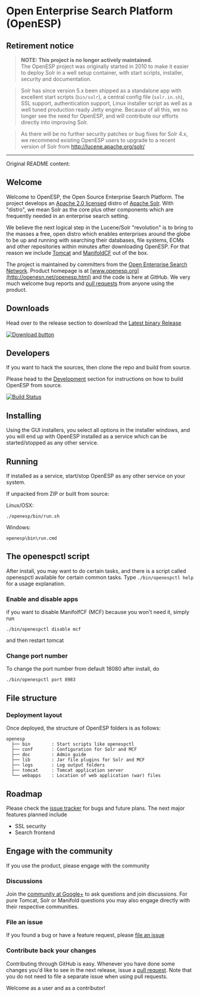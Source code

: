 # Open Enterprise Search Platform (OpenESP)

## Retirement notice
>**NOTE: This project is no longer actively maintained.**  
The OpenESP project was originally started in 2010 to make it easier to deploy Solr
in a well setup container, with start scripts, installer, security and documentation.

>Solr has since version 5.x been shipped as a standalone app with excellent
start scripts (`bin/solr`), a central config file (`solr.in.sh`), SSL support,
authentication support, Linux installer script as well as a well tuned 
production ready Jetty engine. 
Because of all this, we no longer see the need for OpenESP, and will contribute
our efforts directly into improving Solr.  

>As there will be no further security patches or bug fixes for Solr 4.x, we 
recommend existing OpenESP users to upgrade to a recent version of Solr from
http://lucene.apache.org/solr/

  
   
   
----
Original README content:
## Welcome
Welcome to OpenESP, the Open Source Enterprise Search Platform.
The project develops an [Apache 2.0 licensed](http://www.apache.org/licenses/LICENSE-2.0.html) distro of [Apache Solr](http://lucene.apache.org/solr/).
With "distro", we mean Solr as the core plus other components which are
frequently needed in an enterprise search setting.

We believe the next logical step in the Lucene/Solr "revolution" is to
bring to the masses a free, open distro which enables enterprises around
the globe to be up and running with searching their databases, file systems,
ECMs and other repositories within minutes after downloading OpenESP. For that
reason we include [Tomcat](http://tomcat.apache.org/) and [ManifoldCF](http://manifoldcf.apache.org/) out of the box.

The project is maintained by committers from the [Open Enterprise Search Network](http://openesn.net/).
Product homepage is at [www.openesp.org](http://openesn.net/openesp.html) and the code is here at GitHub.
We very much welcome bug reports and [pull requests](https://help.github.com/articles/using-pull-requests) from anyone using the product.

## Downloads
Head over to the release section to download the [Latest binary Release](https://github.com/openesp/openesp/releases/latest)

[![Download button](https://raw.githubusercontent.com/openesp/openesp/master/documentation/download-button.png)](https://github.com/openesp/openesp/releases/latest)

## Developers
If you want to hack the sources, then clone the repo and build from source.

Please head to the [Development](https://github.com/openesp/openesp/wiki/Development) section for instructions
on how to build OpenESP from source.

[![Build Status](https://travis-ci.org/openesp/openesp.svg?branch=master)](https://travis-ci.org/openesp/openesp)

## Installing
Using the GUI installers, you select all options in the installer windows, and you will end up with
OpenESP installed as a service which can be started/stopped as any other service.

## Running
If installed as a service, start/stop OpenESP as any other service on your system.

If unpacked from ZIP or built from source:

Linux/OSX:

    ./openesp/bin/run.sh

Windows:

    openesp\bin\run.cmd

## The openespctl script
After install, you may want to do certain tasks, and there is a script called openespctl available for certain common tasks. Type ```./bin/openespctl help``` for a usage explanation.

### Enable and disable apps
if you want to disable ManifolfCF (MCF) because you won't need it, simply run

    ./bin/openespctl disable mcf
    
and then restart tomcat

### Change port number
To change the port number from default 18080 after install, do

    ./bin/openespctl port 8983

## File structure
### Deployment layout
Once deployed, the structure of OpenESP folders is as follows:
```
openesp
  ├── bin        : Start scripts like openespctl
  ├── conf       : Configuration for Solr and MCF
  ├── doc        : Admin guide
  ├── lib        : Jar file plugins for Solr and MCF
  ├── logs       : Log output folders
  ├── tomcat     : Tomcat application server
  └── webapps    : Location of web application (war) files
```

## Roadmap
Please check the [issue tracker](https://github.com/openesp/openesp/issues) for bugs and future plans.
The next major features planned include

* SSL security
* Search frontend

## Engage with the community
If you use the product, please engage with the community

### Discussions
Join the [community at Google+](https://plus.google.com/communities/103998803341318319412) to ask questions and join discussions. For pure Tomcat, Solr or Manifold questions you may also engage directly with their respective communities.

### File an issue
If you found a bug or have a feature request, please [file an issue](https://github.com/openesp/openesp/issues)

### Contribute back your changes
Contributing through GitHub is easy. Whenever you have done some changes you'd like to see in the next release, issue a [pull request](https://help.github.com/articles/using-pull-requests). Note that you do not need to file a separate issue when using pull requests.

Welcome as a user and as a contributor!
